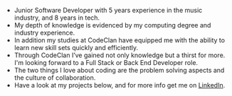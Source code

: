 * Junior Software Developer with 5 years experience in the music industry, and 8 years in tech.
* My depth of knowledge is evidenced by my computing degree and industry experience.
* In addition my studies at CodeClan have equipped me with the ability to learn new skill sets quickly and efficiently.
* Through CodeClan I’ve gained not only knowledge but a thirst for more. I'm looking forward to a Full Stack or Back End Developer role.
* The two things I love about coding are the problem solving aspects and the culture of collaboration.
* Have a look at my projects below, and for more info get me on [LinkedIn](linkedin.com/DuncanG33).  
